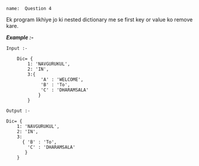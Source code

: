```ngMeta
name:  Question 4

```

Ek program likhiye jo ki nested dictionary me se first key or value ko remove kare.



***Example :-***

`Input :- `
``` 
   	Dic= {
        1: 'NAVGURUKUL',
        2: 'IN',  
  	    3:{    
             'A' : 'WELCOME',
             'B' : 'To',
             'C' : 'DHARAMSALA'
            }
        }
 ```
 
`Output :- `
```  
Dic= {
    1: 'NAVGURUKUL',
    2: 'IN',  
  	3:
      { 'B' : 'To',
        'C' : 'DHARAMSALA'
       }
    }
 ```


